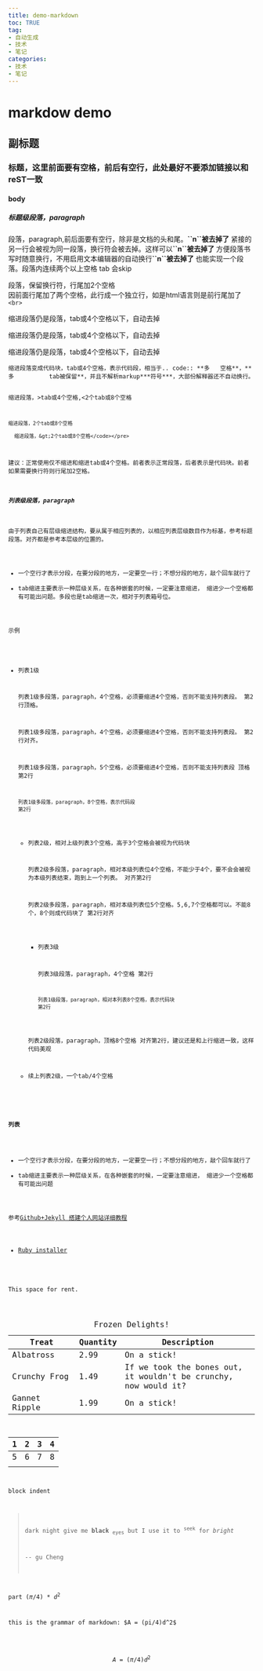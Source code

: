 ```yaml
---
title: demo-markdown
toc: TRUE
tag:
- 自动生成
- 技术
- 笔记
categories:
- 技术
- 笔记
---
```

<h1 id="markdow-demo">markdow demo</h1>
<h2 id="副标题">副标题</h2>
<h3 id="标题这里前面要有空格前后有空行此处最好不要添加链接以和rest一致">标题，这里前面要有空格，前后有空行，此处最好不要添加链接以和reST一致</h3>
<h4 id="body">body</h4>
<h5 id="标题级段落paragraph">标题级段落，paragraph</h5>
<p>段落，paragraph,前后面要有空行，除非是文档的头和尾。<strong>``n``被去掉了</strong> 紧接的另一行会被视为同一段落，换行符会被去掉。这样可以<strong>``n``被去掉了</strong> 方便段落书写时随意换行，不用启用文本编辑器的自动换行<strong>``n``被去掉了</strong> 也能实现一个段落。段落内连续两个以上空格 tab 会skip</p>
<div class="line-block">段落，保留换行符，行尾加2个空格<br />
因前面行尾加了两个空格，此行成一个独立行，如是html语言则是前行尾加了<code>&lt;br&gt;</code></div>
<p>缩进段落仍是段落，tab或4个空格以下，自动去掉</p>
<p>缩进段落仍是段落，tab或4个空格以下，自动去掉</p>
<p>缩进段落仍是段落，tab或4个空格以下，自动去掉</p>
<pre><code>缩进段落变成代码块，tab或4个空格，表示代码段，相当于.. code:: **多   空格**，**多          tab被保留**，并且不解析markup***符号***，大部份解释器还不自动换行。

 缩进段落，&gt;tab或4个空格,&lt;2个tab或8个空格

    缩进段落，2个tab或8个空格

      缩进段落，&gt;2个tab或8个空格</code></pre>
<p>建议：正常使用仅不缩进和缩进tab或4个空格。前者表示正常段落，后者表示是代码块。前者如果需要换行符则行尾加2空格。</p>
<h5 id="列表级段落paragraph">列表级段落，paragraph</h5>
<p>由于列表自己有层级缩进结构，要从属于相应列表的，以相应列表层级数目作为标基，参考标题段落。对齐都是参考本层级的位置的。</p>
<ul>
<li>一个空行才表示分段，在要分段的地方，一定要空一行；不想分段的地方，敲个回车就行了</li>
<li>tab缩进主要表示一种层级关系，在各种嵌套的时候，一定要注意缩进， 缩进少一个空格都有可能出问题。多段也是tab缩进一次，相对于列表箱号位。</li>
</ul>
<p>示例</p>
<ul>
<li><p>列表1级</p>
<p>列表1级多段落，paragraph，4个空格，必须要缩进4个空格，否则不能支持列表段。 第2行顶格。</p>
<p>列表1级多段落，paragraph，4个空格，必须要缩进4个空格，否则不能支持列表段。 第2行对齐。</p>
<p>列表1级多段落，paragraph，5个空格，必须要缩进4个空格，否则不能支持列表段 顶格第2行</p>
<pre><code>列表1级多段落，paragraph，8个空格，表示代码段
第2行</code></pre>
<ul>
<li><p>列表2级，相对上级列表3个空格，高于3个空格会被视为代码块</p>
<p>列表2级多段落，paragraph，相对本级列表位4个空格，不能少于4个，要不会会被视为本级列表结束，跑到上一个列表。 对齐第2行</p>
<p>列表2级多段落，paragraph，相对本级列表位5个空格。5,6,7个空格都可以。不能8个，8个则成代码块了 第2行对齐</p>
<ul>
<li><p>列表3级</p>
<p>列表3级段落，paragraph，4个空格 第2行</p>
<pre><code>列表1级段落，paragraph，相对本列表8个空格，表示代码块
第2行</code></pre></li>
</ul>
<p>列表2级段落，paragraph，顶格8个空格 对齐第2行，建议还是和上行缩进一致，这样代码美观</p></li>
<li><p>续上列表2级，一个tab/4个空格</p></li>
</ul></li>
</ul>
<h4 id="列表">列表</h4>
<ul>
<li>一个空行才表示分段，在要分段的地方，一定要空一行；不想分段的地方，敲个回车就行了</li>
<li>tab缩进主要表示一种层级关系，在各种嵌套的时候，一定要注意缩进， 缩进少一个空格都有可能出问题</li>
</ul>
<p>参考<a href="https://www.jianshu.com/p/9f71e260925d">Github+Jekyll 搭建个人网站详细教程</a></p>
<ul>
<li><a href="https://links.jianshu.com/go?to=https%3A%2F%2Frubyinstaller.org%2F">Ruby installer</a></li>
</ul>
<div class="header">
<p>This space for rent.</p>
</div>
<table>
<caption>Frozen Delights!</caption>
<colgroup>
<col style="width: 27%" />
<col style="width: 18%" />
<col style="width: 54%" />
</colgroup>
<thead>
<tr class="header">
<th>Treat</th>
<th>Quantity</th>
<th>Description</th>
</tr>
</thead>
<tbody>
<tr class="odd">
<td>Albatross</td>
<td>2.99</td>
<td>On a stick!</td>
</tr>
<tr class="even">
<td>Crunchy Frog</td>
<td>1.49</td>
<td>If we took the bones out, it wouldn't be crunchy, now would it?</td>
</tr>
<tr class="odd">
<td>Gannet Ripple</td>
<td>1.99</td>
<td>On a stick!</td>
</tr>
</tbody>
</table>
<table>
<thead>
<tr class="header">
<th>1</th>
<th>2</th>
<th>3</th>
<th>4</th>
</tr>
</thead>
<tbody>
<tr class="odd">
<td>5</td>
<td>6</td>
<td>7</td>
<td>8</td>
</tr>
<tr class="even">
<td></td>
<td></td>
<td></td>
<td></td>
</tr>
</tbody>
</table>
<p>block indent</p>
<blockquote>
<p>dark night give me <strong>black</strong> <sub>eyes</sub> but I use it to <sup>seek</sup> for <em>bright</em></p>
<p>-- gu Cheng</p>
</blockquote>
<p>part <span class="math inline">(<em>π</em>/4) * <em>d</em><sup>2</sup></span></p>
<p>this is the grammar of markdown: $A = (pi/4)d^2$</p>
<p><br /><span class="math display"><em>A</em> = (<em>π</em>/4)<em>d</em><sup>2</sup></span><br /></p>
